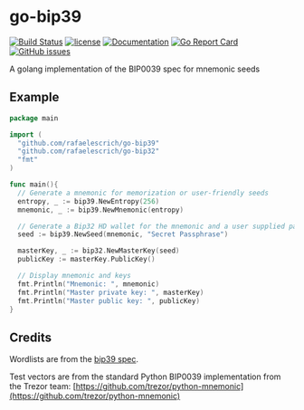# go-bip39
[![Build Status](https://travis-ci.org/rafaelescrich/go-bip39.svg?branch=master)](https://travis-ci.org/rafaelescrich/go-bip39)
[![license](https://img.shields.io/github/license/rafaelescrich/go-bip39.svg?maxAge=2592000)](https://github.com/rafaelescrich/go-bip39/blob/master/LICENSE)
[![Documentation](https://godoc.org/github.com/rafaelescrich/go-bip39?status.svg)](http://godoc.org/github.com/rafaelescrich/go-bip39)
[![Go Report Card](https://goreportcard.com/badge/github.com/rafaelescrich/go-bip39)](https://goreportcard.com/report/github.com/rafaelescrich/go-bip39)
[![GitHub issues](https://img.shields.io/github/issues/rafaelescrich/go-bip39.svg)](https://github.com/rafaelescrich/go-bip39/issues)


A golang implementation of the BIP0039 spec for mnemonic seeds

## Example

```go
package main

import (
  "github.com/rafaelescrich/go-bip39"
  "github.com/rafaelescrich/go-bip32"
  "fmt"
)

func main(){
  // Generate a mnemonic for memorization or user-friendly seeds
  entropy, _ := bip39.NewEntropy(256)
  mnemonic, _ := bip39.NewMnemonic(entropy)

  // Generate a Bip32 HD wallet for the mnemonic and a user supplied password
  seed := bip39.NewSeed(mnemonic, "Secret Passphrase")

  masterKey, _ := bip32.NewMasterKey(seed)
  publicKey := masterKey.PublicKey()

  // Display mnemonic and keys
  fmt.Println("Mnemonic: ", mnemonic)
  fmt.Println("Master private key: ", masterKey)
  fmt.Println("Master public key: ", publicKey)
}
```

## Credits

Wordlists are from the [bip39 spec](https://github.com/bitcoin/bips/tree/master/bip-0039).

Test vectors are from the standard Python BIP0039 implementation from the
Trezor team: [https://github.com/trezor/python-mnemonic](https://github.com/trezor/python-mnemonic)
